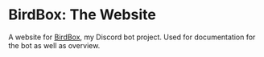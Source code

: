 # BirdBox: The Website
A website for <a href="https://github.com/grumpzalt/BirdBox"/>BirdBox</a>, my Discord bot project.
Used for documentation for the bot as well as overview.
